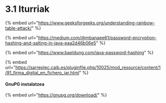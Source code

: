 # 3.1 Iturriak

{% embed url="https://www.geeksforgeeks.org/understanding-rainbow-table-attack/" %}

{% embed url="https://medium.com/@mbanaee61/password-encryption-hashing-and-salting-in-java-eaa2d46b06e5" %}

{% embed url="https://www.baeldung.com/java-password-hashing" %}

{% embed url="https://sarreplec.caib.es/pluginfile.php/10025/mod_resource/content/1/91_firma_digital_en_fichero_jar.html" %}

#### GnuPG instalatzea

{% embed url="https://gnupg.org/download/" %}
